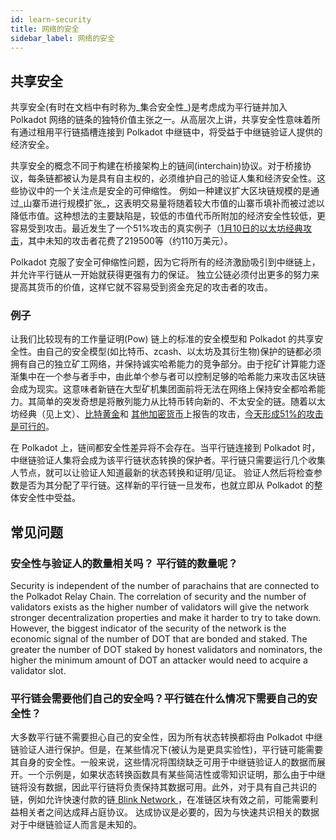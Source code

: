 ```yaml
---
id: learn-security
title: 网络的安全
sidebar_label: 网络的安全
---
```


## 共享安全

共享安全(有时在文档中有时称为_集合安全性_)是考虑成为平行链并加入 Polkadot 网络的链条的独特价值主张之一。从高层次上讲，共享安全性意味着所有通过租用平行链插槽连接到 Polkadot 中继链中，将受益于中继链验证人提供的经济安全。

共享安全的概念不同于构建在桥接架构上的链间(interchain)协议。对于桥接协议，每条链都被认为是具有自主权的，必须维护自己的验证人集和经济安全性。这些协议中的一个关注点是安全的可伸缩性。 例如一种建议扩大区块链规模的是通过_山寨币进行规模扩张_，这表明交易量将随着较大市值的山寨币填补而被过滤以降低市值。这种想法的主要缺陷是，较低的市值代币所附加的经济安全性较低，更容易受到攻击。最近发生了一个51%攻击的真实例子（[1月10日的以太坊经典攻击](https://cointelegraph.com/news/ethereum-classic-51-attack-the-reality-of-proof-of-work)，其中未知的攻击者花费了219500等（约110万美元）。

Polkadot 克服了安全可伸缩性问题，因为它将所有的经济激励吸引到中继链上，并允许平行链从一开始就获得更强有力的保证。 独立公链必须付出更多的努力来提高其货币的价值，这样它就不容易受到资金充足的攻击者的攻击。

### 例子

让我们比较现有的工作量证明(Pow) 链上的标准的安全模型和 Polkadot 的共享安全性。由自己的安全模型(如比特币、zcash、以太坊及其衍生物)保护的链都必须拥有自己的独立矿工网络，并保持诚实哈希能力的竞争部分。由于挖矿计算能力逐渐集中在一个参与者手中，由此单个参与者可以控制足够的哈希能力来攻击区块链会成为现实。这意味者新链在大型矿机集团面前将无法在网络上保持安全都哈希能力。其简单的突发奇想是将散列能力从比特币转向新的、不太安全的链。随着以太坊经典（见上文）、[比特黄金](https://bitcoingold.org/responding-to-attacks/)和 [其他加密货币](https://coincentral.com/verge-suffers-51-attack-hard-forks-in-response/)上报告的攻击，[今天形成51%的攻击是可行的](https://www.crypto51.app)。

在 Polkadot 上，链间都安全性差异将不会存在。当平行链连接到 Polkadot 时，中继链验证人集将会成为该平行链状态转换的保护者。平行链只需要运行几个收集人节点，就可以让验证人知道最新的状态转换和证明/见证。 验证人然后将检查参数是否为其分配了平行链。这样新的平行链一旦发布，也就立即从 Polkadot 的整体安全性中受益。

## 常见问题

### 安全性与验证人的数量相关吗？ 平行链的数量呢？

Security is independent of the number of parachains that are connected to the Polkadot Relay Chain. The correlation of security and the number of validators exists as the higher number of validators will give the network stronger decentralization properties and make it harder to try to take down. However, the biggest indicator of the security of the network is the economic signal of the number of DOT that are bonded and staked. The greater the number of DOT staked by honest validators and nominators, the higher the minimum amount of DOT an attacker would need to acquire a validator slot.

### 平行链会需要他们自己的安全吗？平行链在什么情况下需要自己的安全性？

大多数平行链不需要担心自己的安全性，因为所有状态转换都将由 Polkadot 中继链验证人进行保护。但是，在某些情况下(被认为是更具实验性)，平行链可能需要其自身的安全性。一般来说，这些情况将围绕缺乏可用于中继链验证人的数据而展开。一个示例是，如果状态转换函数具有某些简洁性或零知识证明，那么由于中继链将没有数据，因此平行链将负责保持其数据可用。此外，对于具有自己共识的链，例如允许快速付款的链[ Blink Network ](https://www.youtube.com/watch?v=sf5GMDlG7Uk)，在准链区块有效之前，可能需要利益相关者之间达成拜占庭协议。 达成协议是必要的，因为与快速共识相关的数据对于中继链验证人而言是未知的。
